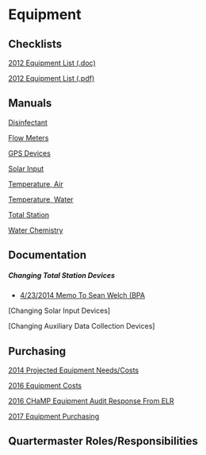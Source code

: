 # Equipment

## Checklists
[2012 Equipment List (.doc)](https://www.dropbox.com/s/h35gygpsct2h8nw/2012_EquipmentList.docx?dl=0)

[2012 Equipment List (.pdf)](https://www.dropbox.com/s/6mmm3vefjminzxf/2012_EquipmentList.pdf?dl=0)

## Manuals

[Disinfectant](https://www.dropbox.com/sh/6x5n7a681i9yhyx/AAD65vMzp3bi0cCkxqVev-mVa?dl=0)

[Flow Meters](https://www.dropbox.com/sh/949smxrn24pf14u/AACja9QnartGVPlIAdynoFqWa?dl=0)

[GPS Devices](https://www.dropbox.com/sh/wi5drb8pnoclefv/AABBdaWAmM-vCXmxMkbX6YJta?dl=0)

[Solar Input](https://www.dropbox.com/sh/ei9bnerc7ckzb94/AABuOQ6Bt8OZNWExWUoy3xuna?dl=0)

[Temperature, Air](https://www.dropbox.com/sh/pl91vm7sjy1uri8/AAA80qCg-KAeU54_ZoRqSLsEa?dl=0)

[Temperature, Water](https://www.dropbox.com/sh/2b5ta0ms41un9fw/AADtRo3HjyYFRRlvljY4jiW3a?dl=0)

[Total Station](https://www.dropbox.com/sh/15xe037p4vppba7/AACX61hw8PkGwZ1Eun9v3Ieya?dl=0)

[Water Chemistry](https://www.dropbox.com/sh/j91m8pgkc80ktyc/AADjr-VAjUv9by5cEcbnOhQla?dl=0)


## Documentation


##### Changing Total Station Devices
 - [4/23/2014 Memo To Sean Welch (BPA](https://www.dropbox.com/s/363l1e6z19pu231/TS_230414_Memo.docx?dl=0)

[Changing Solar Input Devices]

[Changing Auxiliary Data Collection Devices]

## Purchasing
[2014 Projected Equipment Needs/Costs](https://www.dropbox.com/s/iz6z1clasa4ojnr/Projected_EquipmentNeedsList2014.xlsx?dl=0)

[2016 Equipment Costs](https://www.dropbox.com/s/xhjcgpo99691ezv/Copy%20of%20GovDocQM_Equipment16.xlsx?dl=0)

[2016 CHaMP Equipment Audit Response From ELR](https://www.dropbox.com/s/20c8vzta7x7xdr9/ELR%20CHaMP%20Gear%20Audit%20Response%20FY16.pdf?dl=0)

[2017 Equipment Purchasing](https://www.dropbox.com/s/3u3r9yfmgt01duh/EquipmentPurchasing2017.xlsx?dl=0)



## Quartermaster Roles/Responsibilities
